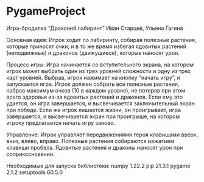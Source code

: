 # PygameProject
Игра-бродилка “Драконий лабиринт”
Иван Старцев, Ульяна Гагина

Основная идея:
Игрок ходит по лабиринту, собирая полезные растения, которые приносят очки, и в то же время избегая ядовитых растений (неподвижные) и драконов (движущиеся), которые наносят урон.
 
Процесс игры:
Игра начинается со вступительного экрана, на котором игрок может выбрать один из трех уровней сложности и одну из трех карт уровней. Выбрав, игрок нажимает на кнопку “начать игру”, и запускается игра. Игрок должен собрать все полезные растения, набрав максимум очков (10 в каждом уровне), не потеряв при этом всего здоровья из-за ядовитых растений и драконов. Если ему это удается, он игра завершается, и высвечивается заключительный экран при победе. Если же игрок лишается жизни, он проигрывает, игра завершается, и высвечивается экран при проигрыше, на котором игроку предлагается начать игру заново.

Управление:
Игрок управляет передвижениями героя клавишами вверх, вниз, влево, вправо. Полезные растения собираются нажатием клавиши пробела. Ядовитые растения и драконы наносят урон при соприкосновении.

Необходимые для запуска библиотеки:
numpy      1.22.2
pip        21.3.1
pygame     2.1.2
setuptools 60.5.0
